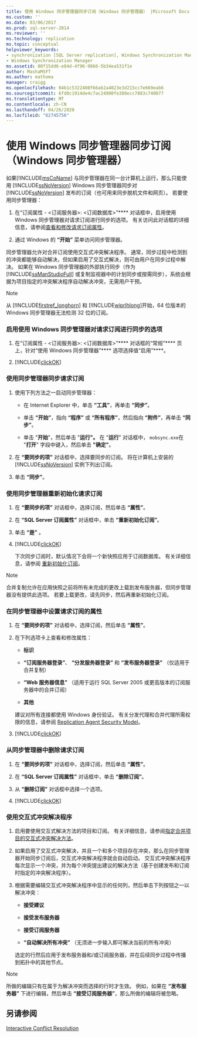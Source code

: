 ```yaml
---
title: 使用 Windows 同步管理器同步订阅（Windows 同步管理器） |Microsoft Docs
ms.custom: ''
ms.date: 03/06/2017
ms.prod: sql-server-2014
ms.reviewer: ''
ms.technology: replication
ms.topic: conceptual
helpviewer_keywords:
- synchronization [SQL Server replication], Windows Synchronization Manager
- Windows Synchronization Manager
ms.assetid: 80f15dd6-e84d-4f96-9866-5b34ea531f1e
author: MashaMSFT
ms.author: mathoma
manager: craigg
ms.openlocfilehash: 04b1c5322408f66ab2a4023e3d215cc7e669eab6
ms.sourcegitcommit: 6fd8c1914de4c7ac24900fe388ecc7883c740077
ms.translationtype: MT
ms.contentlocale: zh-CN
ms.lasthandoff: 04/26/2020
ms.locfileid: "62745756"
---
```

# <a name="synchronize-a-subscription-using-windows-synchronization-manager-windows-synchronization-manager"></a>使用 Windows 同步管理器同步订阅（Windows 同步管理器）
  如果[!INCLUDE[msCoName](../../includes/msconame-md.md)] 与同步管理器在同一台计算机上运行，那么只能使用 [!INCLUDE[ssNoVersion](../../includes/ssnoversion-md.md)] Windows 同步管理器同步对 [!INCLUDE[ssNoVersion](../../includes/ssnoversion-md.md)] 发布的订阅（也可用来同步脱机文件和网页）。 若要使用同步管理器：  
  
1.  在“订阅属性 - \<订阅服务器>: \<订阅数据库>”**** 对话框中，启用使用 Windows 同步管理器对请求订阅进行同步的选项。 有关访问此对话框的详细信息，请参阅[查看和修改请求订阅属性](view-and-modify-pull-subscription-properties.md)。  
  
2.  通过 Windows 的 **“开始”** 菜单访问同步管理器。  
  
 同步管理器允许对合并订阅使用交互式冲突解决程序。 通常，同步过程中检测到的冲突都能够自动解决，但如果启用了交互式解决，则可由用户在同步过程中解决。 如果在 Windows 同步管理器的外部执行同步（作为 [!INCLUDE[ssManStudioFull](../../includes/ssmanstudiofull-md.md)] 或复制监视器中的计划同步或按需同步），系统会根据为项目指定的冲突解决程序自动解决冲突，无需用户干预。  
  
> [!NOTE]  
>  从 [!INCLUDE[firstref_longhorn](../../includes/firstref-longhorn-md.md)] 和 [!INCLUDE[wiprlhlong](../../includes/wiprlhlong-md.md)]开始，64 位版本的 Windows 同步管理器无法检测 32 位的订阅。  
  
### <a name="to-enable-the-synchronization-of-pull-subscriptions-with-windows-synchronization-manager"></a>启用使用 Windows 同步管理器对请求订阅进行同步的选项  
  
1.  在“订阅属性 - \<订阅服务器>: \<订阅数据库>”**** 对话框的“常规”**** 页上，针对“使用 Windows 同步管理器”**** 选项选择值“启用”****。  
  
2.  [!INCLUDE[clickOK](../../includes/clickok-md.md)]  
  
### <a name="to-synchronize-a-pull-subscription-with-synchronization-manager"></a>使用同步管理器同步请求订阅  
  
1.  使用下列方法之一启动同步管理器：  
  
    -   在 Internet Explorer 中，单击 **“工具”**，再单击 **“同步”**。  
  
    -   单击 **“开始”**，指向 **“程序”** 或 **“所有程序”**，然后指向 **“附件”**，再单击 **“同步”**。  
  
    -   单击 "**开始**"，然后单击 "**运行"。** 在 "**运行**" 对话框中， `mobsync.exe`在 "**打开**" 字段中键入，然后单击 **"确定"**。  
  
2.  在 **“要同步的项”** 对话框中，选择要同步的订阅。 将在计算机上安装的 [!INCLUDE[ssNoVersion](../../includes/ssnoversion-md.md)] 实例下列出订阅。  
  
3.  单击 **“同步”**。  
  
### <a name="to-reinitialize-a-pull-subscription-with-synchronization-manager"></a>使用同步管理器重新初始化请求订阅  
  
1.  在 **“要同步的项”** 对话框中，选择订阅，然后单击 **“属性”**。  
  
2.  在 **“SQL Server 订阅属性”** 对话框中，单击 **“重新初始化订阅”**。  
  
3.  单击 **“是”** 。  
  
4.  [!INCLUDE[clickOK](../../includes/clickok-md.md)]  
  
     下次同步订阅时，默认情况下会将一个新快照应用于订阅数据库。 有关详细信息，请参阅 [重新初始化订阅](reinitialize-subscriptions.md)。  
  
> [!NOTE]  
>  合并复制允许在应用快照之前将所有未完成的更改上载到发布服务器，但同步管理器没有提供此选项。 若要上载更改，请先同步，然后再重新初始化订阅。  
  
### <a name="to-set-properties-for-a-pull-subscription-in-synchronization-manager"></a>在同步管理器中设置请求订阅的属性  
  
1.  在 **“要同步的项”** 对话框中，选择订阅，然后单击 **“属性”**。  
  
2.  在下列选项卡上查看和修改属性：  
  
    -   **标识**  
  
    -   **“订阅服务器登录”**、 **“分发服务器登录”** 和 **“发布服务器登录”** （仅适用于合并复制）  
  
    -   **“Web 服务器信息”** （适用于运行 SQL Server 2005 或更高版本的订阅服务器中的合并订阅）  
  
    -   **其他**  
  
     建议对所有连接都使用 Windows 身份验证。 有关分发代理和合并代理所需权限的信息，请参阅 [Replication Agent Security Model](security/replication-agent-security-model.md)。  
  
3.  [!INCLUDE[clickOK](../../includes/clickok-md.md)]  
  
### <a name="to-remove-a-pull-subscription-from-synchronization-manager"></a>从同步管理器中删除请求订阅  
  
1.  在 **“要同步的项”** 对话框中，选择订阅，然后单击 **“属性”**。  
  
2.  在 **“SQL Server 订阅属性”** 对话框中，单击 **“删除订阅”**。  
  
3.  从 **“删除订阅”** 对话框中选择一个选项。  
  
4.  [!INCLUDE[clickOK](../../includes/clickok-md.md)]  
  
### <a name="to-use-the-interactive-resolver"></a>使用交互式冲突解决程序  
  
1.  启用要使用交互式解决方法的项目和订阅。 有关详细信息，请参阅[指定合并项目的交互式冲突解决方法](../../relational-databases/replication/publish/specify-merge-replication-properties.md#interactive-conflict-resolution)。
  
2.  如果启用了交互式冲突解决，并且一个和多个项目存在冲突，那么在同步管理器开始同步订阅后，交互式冲突解决程序就会自动启动。 交互式冲突解决程序每次显示一个冲突，并为每个冲突提出建议的解决方法（基于创建发布和订阅时指定的冲突解决程序）。  
  
3.  根据需要编辑交互式冲突解决程序中显示的任何列，然后单击下列按钮之一以解决冲突：  
  
    -   **接受建议**  
  
    -   **接受发布服务器**  
  
    -   **接受订阅服务器**  
  
    -   **“自动解决所有冲突”** （无须进一步输入即可解决当前的所有冲突）  
  
     选定的行然后应用于发布服务器和/或订阅服务器，并在后续同步过程中传播到拓扑中的其他节点。  
  
> [!NOTE]  
>  所做的编辑只有在属于为解决冲突而选择的行时才生效。 例如，如果在 **“发布服务器”** 下进行编辑，然后单击 **“接受订阅服务器”**，那么所做的编辑将被忽略。  
  
## <a name="see-also"></a>另请参阅  
 [Interactive Conflict Resolution](merge/advanced-merge-replication-conflict-interactive-resolution.md)  
  
